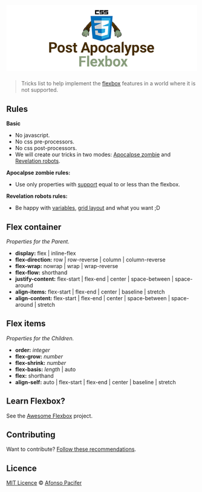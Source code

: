# ![Post Apocalypse Flexbox](post-apocalypse-flexbox.jpg)

> Tricks list to help implement the [flexbox](http://www.w3.org/TR/css3-flexbox/) features in a world where it is not supported.

## Rules

**Basic**

- No javascript.
- No css pre-processors.
- No css post-processors.
- We will create our tricks in two modes: [Apocalpse zombie]() and [Revelation robots]().

**Apocalpse zombie rules:**

- Use only properties with [support](http://caniuse.com/#search=flexbox) equal to or less than the flexbox.

**Revelation robots rules:**

- Be happy with [variables](http://www.w3.org/TR/css-variables/), [grid layout](http://www.w3.org/TR/2015/WD-css-grid-1-20150917/) and what you want ;D

## Flex container
*Properties for the Parent.*

- **display:** flex | inline-flex
- **flex-direction:** row | row-reverse | column | column-reverse
- **flex-wrap:** nowrap | wrap | wrap-reverse
- **flex-flow:** shorthand
- **justify-content:** flex-start | flex-end | center | space-between | space-around
- **align-items:** flex-start | flex-end | center | baseline | stretch
- **align-content:** flex-start | flex-end | center | space-between | space-around | stretch

## Flex items
*Properties for the Children.*

- **order:** *integer*
- **flex-grow:** *number*
- **flex-shrink:** *number*
- **flex-basis:** *length* | auto
- **flex:** shorthand
- **align-self:** auto | flex-start | flex-end | center | baseline | stretch

## Learn Flexbox?
See the [Awesome Flexbox](https://github.com/afonsopacifer/awesome-flexbox) project.

## Contributing

Want to contribute? [Follow these recommendations](CONTRIBUTING.md).

## Licence

[MIT Licence](LICENCE.md) © [Afonso Pacifer](https://github.com/afonsopacifer)
